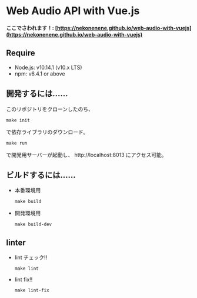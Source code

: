 # Web Audio API with Vue.js

**ここでさわれます！: [https://nekonenene.github.io/web-audio-with-vuejs](https://nekonenene.github.io/web-audio-with-vuejs)**


## Require

* Node.js: v10.14.1 (v10.x LTS)
* npm: v6.4.1 or above


## 開発するには……

このリポジトリをクローンしたのち、

```
make init
```

で依存ライブラリのダウンロード。

```
make run
```

で開発用サーバーが起動し、 http://localhost:8013 にアクセス可能。


## ビルドするには……

* 本番環境用
  ```
  make build
  ```

* 開発環境用
  ```
  make build-dev
  ```


## linter

* lint チェック!!
  ```
  make lint
  ```

* lint fix!!
  ```
  make lint-fix
  ```
